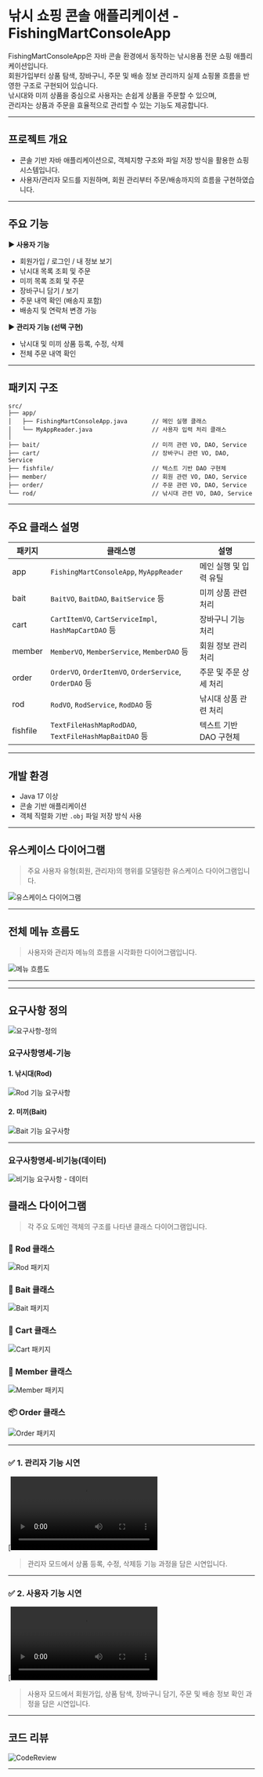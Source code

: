 # 낚시 쇼핑 콘솔 애플리케이션 - FishingMartConsoleApp

FishingMartConsoleApp은 자바 콘솔 환경에서 동작하는 낚시용품 전문 쇼핑 애플리케이션입니다.  
회원가입부터 상품 탐색, 장바구니, 주문 및 배송 정보 관리까지 실제 쇼핑몰 흐름을 반영한 구조로 구현되어 있습니다.  
낚시대와 미끼 상품을 중심으로 사용자는 손쉽게 상품을 주문할 수 있으며,  
관리자는 상품과 주문을 효율적으로 관리할 수 있는 기능도 제공합니다.

---

##  프로젝트 개요

- 콘솔 기반 자바 애플리케이션으로, 객체지향 구조와 파일 저장 방식을 활용한 쇼핑 시스템입니다.
- 사용자/관리자 모드를 지원하며, 회원 관리부터 주문/배송까지의 흐름을 구현하였습니다.

---

##  주요 기능

**▶ 사용자 기능**
- 회원가입 / 로그인 / 내 정보 보기  
- 낚시대 목록 조회 및 주문  
- 미끼 목록 조회 및 주문  
- 장바구니 담기 / 보기  
- 주문 내역 확인 (배송지 포함)  
- 배송지 및 연락처 변경 가능  

**▶ 관리자 기능 (선택 구현)**
- 낚시대 및 미끼 상품 등록, 수정, 삭제  
- 전체 주문 내역 확인  

---
##  패키지 구조

```
src/
├── app/
│   ├── FishingMartConsoleApp.java       // 메인 실행 클래스
│   └── MyAppReader.java                 // 사용자 입력 처리 클래스
│
├── bait/                                // 미끼 관련 VO, DAO, Service
├── cart/                                // 장바구니 관련 VO, DAO, Service
├── fishfile/                            // 텍스트 기반 DAO 구현체
├── member/                              // 회원 관련 VO, DAO, Service
├── order/                               // 주문 관련 VO, DAO, Service
└── rod/                                 // 낚시대 관련 VO, DAO, Service
```


---

##  주요 클래스 설명

| 패키지    | 클래스명                                                   | 설명                    |
|-----------|------------------------------------------------------------|-------------------------|
| app       | `FishingMartConsoleApp`, `MyAppReader`                     | 메인 실행 및 입력 유틸      |
| bait      | `BaitVO`, `BaitDAO`, `BaitService` 등                       | 미끼 상품 관련 처리       |
| cart      | `CartItemVO`, `CartServiceImpl`, `HashMapCartDAO` 등       | 장바구니 기능 처리        |
| member    | `MemberVO`, `MemberService`, `MemberDAO` 등                 | 회원 정보 관리 처리       |
| order     | `OrderVO`, `OrderItemVO`, `OrderService`, `OrderDAO` 등     | 주문 및 주문 상세 처리     |
| rod       | `RodVO`, `RodService`, `RodDAO` 등                          | 낚시대 상품 관련 처리      |
| fishfile  | `TextFileHashMapRodDAO`, `TextFileHashMapBaitDAO` 등       | 텍스트 기반 DAO 구현체     |

---

##  개발 환경

- Java 17 이상  
- 콘솔 기반 애플리케이션  
- 객체 직렬화 기반 `.obj` 파일 저장 방식 사용  

---

##  유스케이스 다이어그램

> 주요 사용자 유형(회원, 관리자)의 행위를 모델링한 유스케이스 다이어그램입니다.

![유스케이스 다이어그램](img/usecase.png)

---

##  전체 메뉴 흐름도

> 사용자와 관리자 메뉴의 흐름을 시각화한 다이어그램입니다.

![메뉴 흐름도](./img/menu.png)

---

---

##  요구사항 정의
![요구사항-정의](./Requirements/Requirements%20definition.PNG)

### 요구사항명세-기능

#### 1. 낚시대(Rod)
![Rod 기능 요구사항](./Requirements/R-f(Rod).PNG)

#### 2. 미끼(Bait)
![Bait 기능 요구사항](./Requirements/R-f(Bait).PNG)

---

### 요구사항명세-비기능(데이터)

![비기능 요구사항 - 데이터](./Requirements/RN-f(데이터).PNG)

##  클래스 다이어그램

> 각 주요 도메인 객체의 구조를 나타낸 클래스 다이어그램입니다.

### 🎣 Rod 클래스  
![Rod 패키지](./img/Rod.png)

### 🐛 Bait 클래스  
![Bait 패키지](./img/Bait.png)

### 🛒 Cart 클래스  
![Cart 패키지](./img/Cart.png)

### 👤 Member 클래스  
![Member 패키지](./img/Member.png)

### 📦 Order 클래스  
![Order 패키지](./img/Order.png)

---

### ✅ 1. 관리자 기능 시연

[![관리자 시연 영상](./videos/Admin.mkv)

> 관리자 모드에서 상품 등록, 수정, 삭제등 기능 과정을 담은 시연입니다.

---

### ✅ 2. 사용자 기능 시연

[![사용자 시연 영상](./videos/User.mkv)

> 사용자 모드에서 회원가입, 상품 탐색, 장바구니 담기, 주문 및 배송 정보 확인 과정을 담은 시연입니다.

---

##  코드 리뷰 

![CodeReview](https://github.com/user-attachments/assets/1f7d2ce6-4fdc-461a-92c0-8197c8cc05e0)

---



